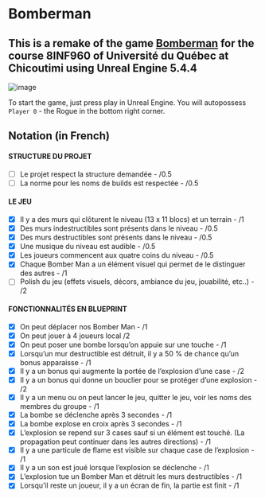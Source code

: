 # Bomberman

## This is a remake of the game [Bomberman](https://en.wikipedia.org/wiki/Bomberman) for the course 8INF960 of Université du Québec at Chicoutimi using Unreal Engine 5.4.4

![image](https://github.com/user-attachments/assets/51e6f28c-b3f5-46c9-8284-932e2bb65a91)

To start the game, just press play in Unreal Engine. You will autopossess `Player 0` - the Rogue in the bottom right corner.

## Notation (in French)

#### STRUCTURE DU PROJET
- [ ] Le projet respect la structure demandée - /0.5
- [ ] La norme pour les noms de builds est respectée - /0.5
#### LE JEU
- [x] Il y a des murs qui clôturent le niveau (13 x 11 blocs) et un terrain - /1
- [x] Des murs indestructibles sont présents dans le niveau - /0.5
- [x] Des murs destructibles sont présents dans le niveau - /0.5
- [x] Une musique du niveau est audible - /0.5
- [x] Les joueurs commencent aux quatre coins du niveau - /0.5
- [x] Chaque Bomber Man a un élément visuel qui permet de le distinguer des autres - /1
- [ ] Polish du jeu (effets visuels, décors, ambiance du jeu, jouabilité, etc..) - /2
#### FONCTIONNALITÉS EN BLUEPRINT
- [x] On peut déplacer nos Bomber Man - /1
- [X] On peut jouer à 4 joueurs local /2
- [x] On peut poser une bombe lorsqu’on appuie sur une touche - /1
- [x] Lorsqu’un mur destructible est détruit, il y a 50 % de chance qu’un bonus apparaisse - /1
- [x] Il y a un bonus qui augmente la portée de l’explosion d’une case - /2
- [x] Il y a un bonus qui donne un bouclier pour se protéger d’une explosion - /2
- [x] Il y a un menu ou on peut lancer le jeu, quitter le jeu, voir les noms des membres du groupe - /1
- [x] La bombe se déclenche après 3 secondes - /1
- [x] La bombe explose en croix après 3 secondes - /1
- [x] L’explosion se repend sur 3 cases sauf si un élément est touché. (La propagation peut continuer dans les autres directions) - /1
- [x] Il y a une particule de flame est visible sur chaque case de l’explosion - /1
- [x] Il y a un son est joué lorsque l’explosion se déclenche - /1
- [X] L’explosion tue un Bomber Man et détruit les murs destructibles - /1
- [X] Lorsqu’il reste un joueur, il y a un écran de fin, la partie est finit - /1
